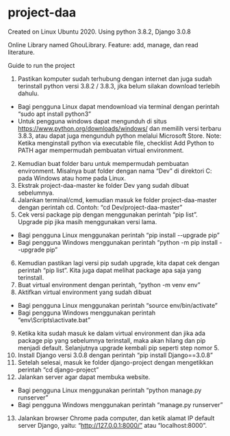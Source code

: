 # project-daa
Created on Linux Ubuntu 2020. Using python 3.8.2, Django 3.0.8

Online Library named GhouLibrary. 
Feature: add, manage, dan read literature.

Guide to run the project
1. Pastikan komputer sudah terhubung dengan internet dan juga sudah terinstall python versi 3.8.2 / 3.8.3, jika belum silakan download terlebih dahulu.
-	Bagi pengguna Linux dapat mendownload via terminal dengan perintah “sudo apt install python3”
-	Untuk pengguna windows dapat mengunduh di situs https://www.python.org/downloads/windows/ dan memilih versi terbaru 3.8.3, atau dapat juga mengunduh python melalui Microsoft Store.
Note: Ketika menginstall python via executable file, checklist Add Python to PATH agar mempermudah pembuatan virtual environment.
2. Kemudian buat folder baru untuk mempermudah pembuatan environment. Misalnya buat folder dengan nama “Dev” di direktori C: pada Windows atau home pada Linux.
3. Ekstrak project-daa-master ke folder Dev yang sudah dibuat sebelumnya.
4. Jalankan terminal/cmd, kemudian masuk ke folder project-daa-master dengan perintah cd. Contoh: “cd Dev/project-daa-master”
5. Cek versi package pip dengan menggunakan perintah “pip list”. Upgrade pip jika masih menggunakan versi lama.
-	Bagi pengguna Linux menggunakan perintah “pip install --upgrade pip”
-	Bagi pengguna Windows menggunakan perintah “python -m pip install --upgrade pip”
6. Kemudian pastikan lagi versi pip sudah upgrade, kita dapat cek dengan perintah “pip list”. Kita juga dapat melihat package apa saja yang terinstall.
7. Buat virtual environment dengan perintah, “python -m venv env”
8. Aktifkan virtual environment yang sudah dibuat
-	Bagi pengguna Linux menggunakan perintah “source env/bin/activate”
-	Bagi pengguna Windows menggunakan perintah “env\Scripts\activate.bat”
9. Ketika kita sudah masuk ke dalam virtual environment dan jika ada package pip yang sebelumnya terinstall, maka akan hilang dan pip menjadi default. Selanjutnya upgrade kembali pip seperti step nomor 5.
10. Install Django versi 3.0.8 dengan perintah “pip install Django==3.0.8”
11. Setelah selesai, masuk ke folder django-project dengan mengetikkan perintah “cd django-project”
12. Jalankan server agar dapat membuka website.
-	Bagi pengguna Linux menggunakan perintah “python manage.py runserver”
-	Bagi pengguna Windows menggunakan perintah “manage.py runserver”
13. Jalankan browser Chrome pada computer, dan ketik alamat IP default server Django, yaitu: “http://127.0.0.1:8000/” atau “localhost:8000”.
